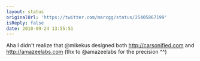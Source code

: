 ```yaml
---
layout: status
originalUrl: 'https://twitter.com/marcgg/status/25405867199'
isReply: false
date: 2010-09-24 13:55:51
---
```


Aha I didn't realize that @mikekus designed both  http://carsonified.com and http://amazeelabs.com (thx to @amazeelabs for the precision ^^)
